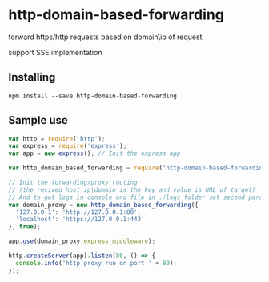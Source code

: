 # http-domain-based-forwarding
 forward https/http requests based on domain\ip of request
 
 support SSE implementation
  
## Installing

```
npm install --save http-domain-based-forwarding
```

## Sample use

```js
var http = require('http');
var express = require('express');
var app = new express(); // Init the express app

var http_domain_based_forwarding = require('http-domain-based-forwarding');

// Init the forwarding/proxy routing
// (the recived host ip\domain is the key and value is URL of target)
// And to get logs in console and file in ./logs folder set second parameter to true, (the default is false) 
var domain_proxy = new http_domain_based_forwarding({
  '127.0.0.1': 'http://127.0.0.1:80',
  'localhost': 'https://127.0.0.1:443'
}, true);

app.use(domain_proxy.express_middleware);

http.createServer(app).listen(80, () => {
  console.info('http proxy run on port ' + 80);
});
```



 
 
